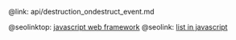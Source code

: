 @link: api/destruction_ondestruct_event.md

@seolinktop: [javascript web framework](https://webix.com)
@seolink: [list in javascript](https://webix.com/widget/list/)